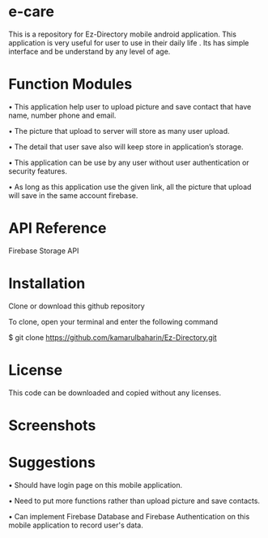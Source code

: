 # e-care

This is a repository for Ez-Directory mobile android application.
This application is very useful for user to use in their daily life .
Its has simple interface and be understand by any level of age.

# Function Modules

•	This application help user to upload picture and save contact that have name, number phone and email.

•	The picture that upload to server will store as many user upload.

•	The detail that user save also will keep store in application’s storage.

•	This application can be use by any user without user authentication or security features.

•	As long as this application use the given link, all the picture that  upload will save in the same account firebase.


# API Reference

Firebase Storage API

# Installation

Clone or download this github repository

To clone, open your terminal and enter the following command

$ git clone https://github.com/kamarulbaharin/Ez-Directory.git

# License

This code can be downloaded and copied without any licenses.

# Screenshots



# Suggestions

• Should have login page on this mobile application.

• Need to put more functions rather than upload picture and save contacts.

• Can implement Firebase Database and Firebase Authentication on this mobile application to record user's data.
